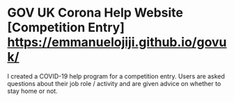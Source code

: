 # GOV UK Corona Help Website [Competition Entry] https://emmanuelojiji.github.io/govuk/

I created a COVID-19 help program for a competition entry. Users are asked questions about their job role / activity and are given advice on whether to stay home or not. 

